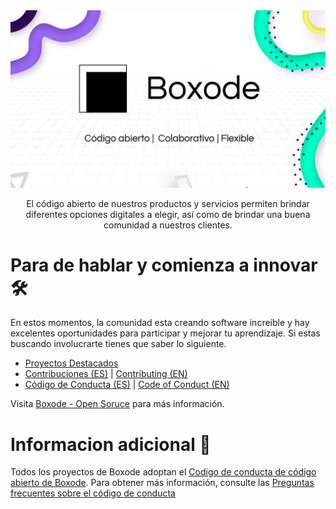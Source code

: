 <img src="https://raw.githubusercontent.com/Boxode/.github/main/images/Boxode%20Banner.png" alt="Boxode" />
<p align="center" style=" font-weight: 400; ">El código abierto de nuestros productos y servicios permiten brindar diferentes opciones digitales a elegir, así como de brindar una buena comunidad a nuestros clientes.</p>

# Para de hablar y comienza a innovar 🛠

En estos momentos, la comunidad esta creando software increíble y hay excelentes oportunidades para participar y mejorar tu aprendizaje. Si estas buscando involucrarte tienes que saber lo siguiente.

* [Proyectos Destacados]()
* [Contribuciones (ES)](https://visual-tradex.com/opensource/contributing) | [Contributing (EN)]()
* [Código de Conducta (ES)](https://github.com/VisualTradex/.github/blob/main/CODE_OF_CONDUCT.md) | [Code of Conduct (EN)](https://github.com/VisualTradex/.github/blob/main/CODE_OF_CONDUCT_EN.md)

Visita [Boxode - Open Soruce](https://boxode.org/opensource) para más información.

# Informacion adicional 💭

Todos los proyectos de Boxode adoptan el [Codigo de conducta de código abierto de Boxode](https://visual-tradex.com/opensource/codeofconduct). Para obtener más información, consulte las [Preguntas frecuentes sobre el código de conducta](https://visual-tradex.com/opensource/codeofconduct/faq)
